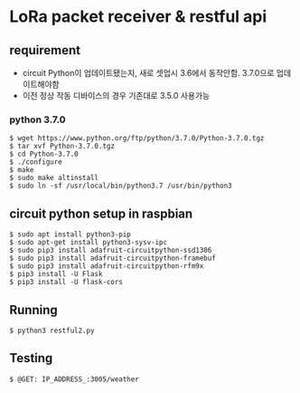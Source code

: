 # LoRa packet receiver & restful api

## requirement 
- circuit Python이 업데이트됐는지, 새로 셋업시 3.6에서 동작안함. 3.7.0으로 업데이트해야함
- 이전 정상 작동 디바이스의 경우 기존대로 3.5.0 사용가능

### python 3.7.0
```
$ wget https://www.python.org/ftp/python/3.7.0/Python-3.7.0.tgz
$ tar xvf Python-3.7.0.tgz
$ cd Python-3.7.0
$ ./configure
$ make
$ sudo make altinstall
$ sudo ln -sf /usr/local/bin/python3.7 /usr/bin/python3
```

## circuit python setup in raspbian
```
$ sudo apt install python3-pip
$ sudo apt-get install python3-sysv-ipc
$ sudo pip3 install adafruit-circuitpython-ssd1306
$ sudo pip3 install adafruit-circuitpython-framebuf
$ sudo pip3 install adafruit-circuitpython-rfm9x
$ pip3 install -U Flask
$ pip3 install -U flask-cors
```

## Running
```
$ python3 restful2.py
```

## Testing 
```
$ @GET: IP_ADDRESS_:3005/weather
```
